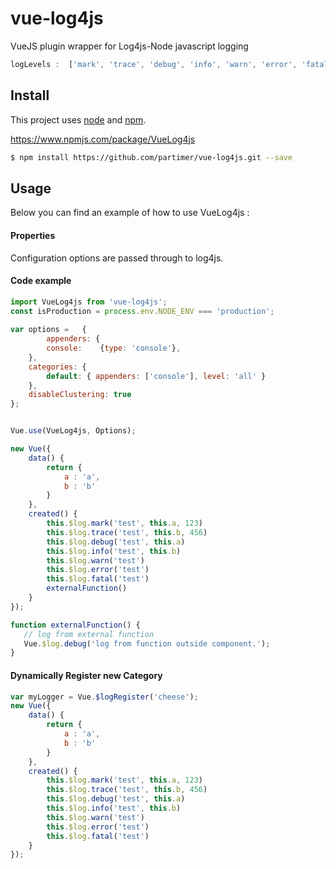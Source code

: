 # vue-log4js
VueJS plugin wrapper for Log4js-Node javascript logging



```js
logLevels :  ['mark', 'trace', 'debug', 'info', 'warn', 'error', 'fatal']
```


## Install

This project uses [node](http://nodejs.org) and [npm](https://npmjs.com). 

https://www.npmjs.com/package/VueLog4js

```sh
$ npm install https://github.com/partimer/vue-log4js.git --save
```

## Usage

Below you can find an example of how to use VueLog4js :

#### Properties

Configuration options are passed through to log4js. 

#### Code example

```js
import VueLog4js from 'vue-log4js';
const isProduction = process.env.NODE_ENV === 'production';
 
var options =   {
        appenders: {
        console:    {type: 'console'},
    },
    categories: {
        default: { appenders: ['console'], level: 'all' }
    },
    disableClustering: true
};


Vue.use(VueLog4js, Options);
```

```js
new Vue({
    data() {
        return {
            a : 'a',
            b : 'b'
        }
    },
    created() {
        this.$log.mark('test', this.a, 123)
        this.$log.trace('test', this.b, 456)
        this.$log.debug('test', this.a)
        this.$log.info('test', this.b)
        this.$log.warn('test')
        this.$log.error('test')
        this.$log.fatal('test')
        externalFunction()
    }
});

function externalFunction() {
   // log from external function
   Vue.$log.debug('log from function outside component.');
}
```

#### Dynamically Register new Category

```js
var myLogger = Vue.$logRegister('cheese');
new Vue({
    data() {
        return {
            a : 'a',
            b : 'b'
        }
    },
    created() {
        this.$log.mark('test', this.a, 123)
        this.$log.trace('test', this.b, 456)
        this.$log.debug('test', this.a)
        this.$log.info('test', this.b)
        this.$log.warn('test')
        this.$log.error('test')
        this.$log.fatal('test')
    }
});
